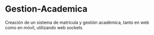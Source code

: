 # Gestion-Academica

Creación de un sistema de matrícula y gestión académica, tanto en web como en móvil, utilizando web sockets
